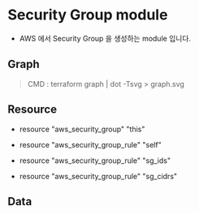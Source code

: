 # Security Group module

* AWS 에서 Security Group 을 생성하는 module 입니다.

## Graph

> CMD : terraform graph | dot -Tsvg > graph.svg

## Resource

* resource "aws_security_group" "this"

* resource "aws_security_group_rule" "self"

* resource "aws_security_group_rule" "sg_ids"

* resource "aws_security_group_rule" "sg_cidrs"

## Data
